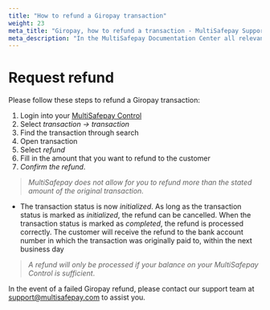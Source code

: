 ```yaml
---
title: "How to refund a Giropay transaction"
weight: 23
meta_title: "Giropay, how to refund a transaction - MultiSafepay Support"
meta_description: "In the MultiSafepay Documentation Center all relevant information regarding our Plugins and API. As well as Support pages for Payment Method, Tools and General Questions. You can also find the contact details of our Support Team and Integration Team."
---
```

# Request refund
Please follow these steps to refund a Giropay transaction:

1. Login into your [MultiSafepay Control](https://merchant.multisafepay.com/)
2. Select _transaction -> transaction_
3. Find the transaction through search
4. Open transaction
5. Select _refund_
6. Fill in the amount that you want to refund to the customer
7. _Confirm the refund_.

>_MultiSafepay does not allow for you to refund more than the stated amount of the original transaction._

* The transaction status is now _initialized_. As long as the transaction status is marked as _initialized_, the refund can be cancelled. When the transaction status is marked as _completed_, the refund is processed correctly. The customer will receive the refund to the bank account number in which the transaction was originally paid to, within the next business day

>_A refund will only be processed if your balance on your MultiSafepay Control is sufficient_.

In the event of a failed Giropay refund, please contact our support team at <support@multisafepay.com> to assist you.